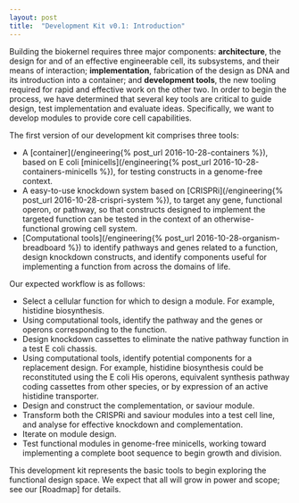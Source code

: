 ```yaml
---
layout: post
title:  "Development Kit v0.1: Introduction"
---
```


Building the biokernel requires three major components: **architecture**, the design for and of an effective engineerable cell, its subsystems, and their means of interaction; **implementation**, fabrication of the design as DNA and its introduction into a container; and **development tools**, the new tooling required for rapid and effective work on the other two. In order to begin the process, we have determined that several key tools are critical to guide design, test implementation and evaluate ideas. Specifically, we want to develop modules to provide core cell capabilities. 

The first version of our development kit comprises three tools:

- A [container](/engineering{% post_url 2016-10-28-containers %}), based on E coli [minicells](/engineering{% post_url 2016-10-28-containers-minicells %}), for testing constructs in a genome-free context.
- A easy-to-use knockdown system based on [CRISPRi](/engineering{% post_url 2016-10-28-crispri-system %}), to target any gene, functional operon, or pathway, so that constructs designed to implement the targeted function can be tested in the context of an otherwise-functional growing cell system.
- [Computational tools](/engineering{% post_url 2016-10-28-organism-breadboard %}) to identify pathways and genes related to a function, design knockdown constructs, and identify components useful for implementing a function from across the domains of life.

Our expected workflow is as follows:

* Select a cellular function for which to design a module. For example, histidine biosynthesis.
* Using computational tools, identify the pathway and the genes or operons corresponding to the function.
* Design knockdown cassettes to eliminate the native pathway function in a test E coli chassis.
* Using computational tools, identify potential components for a replacement design. For example, histidine biosynthesis could be reconstituted using the E coli His operons, equivalent synthesis pathway coding cassettes from other species, or by expression of an active histidine transporter.
* Design and construct the complementation, or saviour module.
* Transform both the CRISPRi and saviour modules into a test cell line, and analyse for effective knockdown and complementation.
* Iterate on module design.
* Test functional modules in genome-free minicells, working toward implementing a complete boot sequence to begin growth and division.

This development kit represents the basic tools to begin exploring the functional design space. We expect that all will grow in power and scope; see our [Roadmap] for details. 